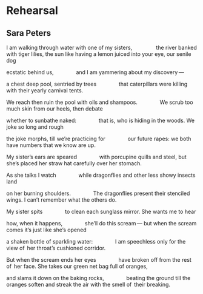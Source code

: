 # Rehearsal
## Sara Peters
I am walking through water with one of my sisters,
               the river banked with tiger lilies, the sun
like having a lemon juiced into your eye, our senile dog

ecstatic behind us,
              and I am yammering
about my discovery —

a chest deep pool, sentried by trees
              that caterpillars were killing
with their yearly carnival tents.

We reach then ruin the pool with oils and shampoos.
              We scrub too much skin
from our heels, then debate

whether to sunbathe naked:
              that is, who is hiding in the woods.
We joke so long and rough

the joke morphs, till we’re practicing for
              our future rapes:
we both have numbers that we know are up.

My sister’s ears are speared
              with porcupine quills and steel,
but she’s placed her straw hat carefully over her stomach.

As she talks I watch
              while dragonflies and other
less showy insects land

on her burning shoulders.
              The dragonflies present their stenciled wings.
I can’t remember what the others do.

My sister spits
              to clean each sunglass mirror.
She wants me to hear

how, when it happens,
              she’ll do this scream —
but when the scream comes it’s just like she’s opened

a shaken bottle of sparkling water:
              I am speechless only for the view
of   her throat’s cushioned corridor.

But when the scream ends her eyes
              have broken off from the rest of   her face.
She takes our green net bag full of oranges,

and slams it down on the baking rocks,
              beating the ground till the oranges soften
and streak the air with the smell of   their breaking.